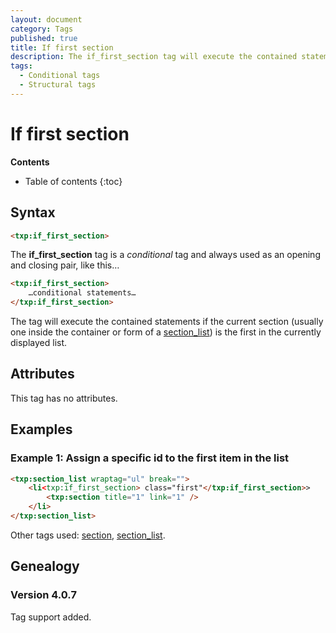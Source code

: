 ```yaml
---
layout: document
category: Tags
published: true
title: If first section
description: The if_first_section tag will execute the contained statements if the current section is the first in the list.
tags:
  - Conditional tags
  - Structural tags
---
```


# If first section

**Contents**

* Table of contents
{:toc}

## Syntax

~~~ html
<txp:if_first_section>
~~~

The **if_first_section** tag is a *conditional* tag and always used as an opening and closing pair, like this…

~~~ html
<txp:if_first_section>
    …conditional statements…
</txp:if_first_section>
~~~

The tag will execute the contained statements if the current section (usually one inside the container or form of a [section_list](/tags/section_list)) is the first in the currently displayed list.

## Attributes

This tag has no attributes.

## Examples

### Example 1: Assign a specific id to the first item in the list

~~~ html
<txp:section_list wraptag="ul" break="">
    <li<txp:if_first_section> class="first"</txp:if_first_section>>
        <txp:section title="1" link="1" />
    </li>
</txp:section_list>
~~~

Other tags used: [section](/tags/section), [section_list](/tags/section_list).

## Genealogy

### Version 4.0.7

Tag support added.
